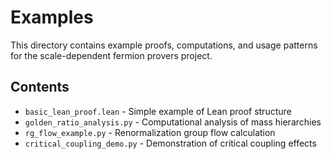 # Examples

This directory contains example proofs, computations, and usage patterns for the scale-dependent fermion provers project.

## Contents

- `basic_lean_proof.lean` - Simple example of Lean proof structure
- `golden_ratio_analysis.py` - Computational analysis of mass hierarchies
- `rg_flow_example.py` - Renormalization group flow calculation
- `critical_coupling_demo.py` - Demonstration of critical coupling effects